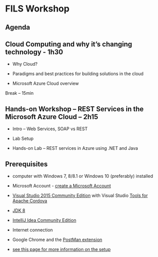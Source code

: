 FILS Workshop
=============

Agenda
------

Cloud Computing and why it’s changing technology - 1h30
--------------------------------------------------------

- Why Cloud?

- Paradigms and best practices for building solutions in the cloud

- Microsoft Azure Cloud overview

 
Break – 15min
 
Hands-on Workshop – REST Services in the Microsoft Azure Cloud – 2h15
---------------------------------------------------------------------

- Intro – Web Services, SOAP vs REST

- Lab Setup

- Hands-on Lab – REST services in Azure using .NET and Java



Prerequisites
--------------

- computer with Windows 7, 8/8.1 or Windows 10 (preferably) installed
- Microsoft Account - [create a Microsoft Account](https://support.microsoft.com/en-gb/instantanswers/d18cc497-d839-cf50-dea8-f99c95f2bd16/sign-up-for-a-microsoft-account)
- [Visual Studio 2015 Community Edition](https://www.visualstudio.com/vs/community/) with Visual Studio [Tools for Apache Cordova](https://taco.visualstudio.com/)
- [JDK 8](http://www.oracle.com/technetwork/java/javase/downloads/jdk8-downloads-2133151.html)
- [IntelliJ Idea Community Edition](https://www.jetbrains.com/idea/)
- Internet connection
- Google Chrome and the [PostMan extension](https://chrome.google.com/webstore/detail/postman/fhbjgbiflinjbdggehcddcbncdddomop)

- [see this page for more information on the setup](/docs/setup/readme.md)